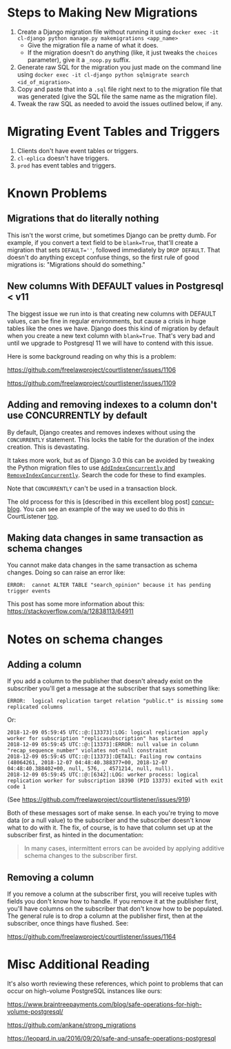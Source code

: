 # Steps to Making New Migrations

1. Create a Django migration file without running it using `docker exec -it cl-django python manage.py makemigrations <app_name>`
    - Give the migration file a name of what it does.
    - If the migration doesn't do anything (like, it just tweaks the `choices` parameter), give it a `_noop.py` suffix. 
2. Generate raw SQL for the migration you just made on the command line using `docker exec -it cl-django python sqlmigrate search <id_of_migration>`.
3. Copy and paste that into a `.sql` file right next to to the migration file that was generated (give the SQL file the same name as the migration file).
4. Tweak the raw SQL as needed to avoid the issues outlined below, if any.


# Migrating Event Tables and Triggers

1. Clients don't have event tables or triggers.
2. `cl-eplica` doesn't have triggers.
3. `prod` has event tables and triggers.


# Known Problems

## Migrations that do literally nothing

This isn't the worst crime, but sometimes Django can be pretty dumb. For
example, if you convert a text field to be `blank=True`, that'll create a
migration that sets `DEFAULT=''`, followed immediately by `DROP DEFAULT`. That
doesn't do anything except confuse things, so the first rule of good migrations
is: "Migrations should do something."


## New columns With DEFAULT values in Postgresql < v11

The biggest issue we run into is that creating new columns with DEFAULT values,
can be fine in regular environments, but cause a crisis in huge tables like the
ones we have. Django does this kind of migration by default when you create a
new text column with `blank=True`. That's very bad and until we upgrade to
Postgresql 11 we will have to contend with this issue.

Here is some background reading on why this is a problem:

https://github.com/freelawproject/courtlistener/issues/1106

https://github.com/freelawproject/courtlistener/issues/1109


## Adding and removing indexes to a column don't use CONCURRENTLY by default

By default, Django creates and removes indexes without using the `CONCURRENTLY`
statement. This locks the table for the duration of the index creation. This is
devastating.

It takes more work, but as of Django 3.0 this can be avoided by tweaking the
Python migration files to use [`AddIndexConcurrently` and
`RemoveIndexConcurrently`][dj-concur]. Search the code for these to find
examples.

Note that `CONCURRENTLY` can't be used in a transaction block.

The old process for this is [described in this excellent blog post]
[concur-blog]. You can see an example of the way we used to do this in
CourtListener [too][ex].

[concur]: https://code.djangoproject.com/ticket/21039
[dj-concur]: https://docs.djangoproject.com/en/3.2/ref/contrib/postgres/operations/#concurrent-index-operations
[concur-blog]: https://realpython.com/create-django-index-without-downtime/
[ex]: https://github.com/freelawproject/courtlistener/pull/1132


## Making data changes in same transaction as schema changes

You cannot make data changes in the same transaction as schema changes. Doing
so can raise an error like:

    ERROR:  cannot ALTER TABLE "search_opinion" because it has pending trigger events

This post has some more information about this: https://stackoverflow.com/a/12838113/64911



# Notes on schema changes

## Adding a column

If you add a column to the publisher that doesn't already exist on the
subscriber you'll get a message at the subscriber that says something like:

    ERROR:  logical replication target relation "public.t" is missing some replicated columns

Or:

```
2018-12-09 05:59:45 UTC::@:[13373]:LOG: logical replication apply worker for subscription "replicasubscription" has started
2018-12-09 05:59:45 UTC::@:[13373]:ERROR: null value in column "recap_sequence_number" violates not-null constraint
2018-12-09 05:59:45 UTC::@:[13373]:DETAIL: Failing row contains (48064261, 2018-12-07 04:48:40.388377+00, 2018-12-07 04:48:40.388402+00, null, 576, , 4571214, null, null).
2018-12-09 05:59:45 UTC::@:[6342]:LOG: worker process: logical replication worker for subscription 18390 (PID 13373) exited with exit code 1
```

(See https://github.com/freelawproject/courtlistener/issues/919)

Both of these messages sort of make sense. In each you're trying to move data
(or a null value) to the subscriber and the subscriber doesn't know what to do
with it. The fix, of course, is to have that column set up at the subscriber
first, as hinted in the documentation:

> In many cases, intermittent errors can be avoided by applying additive schema
> changes to the subscriber first.


## Removing a column

If you remove a column at the subscriber first, you will receive tuples with
fields you don't know how to handle. If you remove it at the publisher
first, you'll have columns on the subscriber that don't know how to be
populated. The general rule is to drop a column at the publisher first, then
at the subscriber, once things have flushed. See:

https://github.com/freelawproject/courtlistener/issues/1164

# Misc Additional Reading

It's also worth reviewing these references, which point to problems that can
occur on high-volume PostgreSQL instances like ours:

https://www.braintreepayments.com/blog/safe-operations-for-high-volume-postgresql/

https://github.com/ankane/strong_migrations

https://leopard.in.ua/2016/09/20/safe-and-unsafe-operations-postgresql
